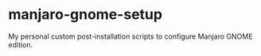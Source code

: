 # manjaro-gnome-setup
My personal custom post-installation scripts to configure Manjaro GNOME edition.
